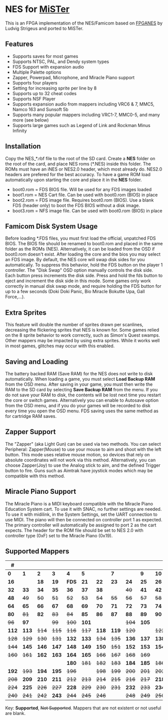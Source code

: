 # NES for [MiSTer](https://github.com/MiSTer-devel/Main_MiSTer/wiki) 

This is an FPGA implementation of the NES/Famicom based on [FPGANES](https://github.com/strigeus/fpganes) by Ludvig Strigeus and ported to MiSTer.

## Features
 * Supports saves for most games
 * Supports NTSC, PAL, and Dendy system types
 * FDS Support with expansion audio
 * Multiple Palette options
 * Zapper, Powerpad, Microphone, and Miracle Piano support
 * Supports four players
 * Setting for increasing sprite per line by 8
 * Supports up to 32 cheat codes
 * Supports NSF Player
 * Supports expansion audio from mappers including VRC6 & 7, MMC5, Namco 163 and Sunsoft 5b
 * Supports many popular mappers including VRC1-7, MMC0-5, and many more (see below)
 * Supports large games such as Legend of Link and Rockman Minus Infinity

## Installation
Copy the NES_\*.rbf file to the root of the SD card. Create a **NES** folder on the root of the card, and place NES roms (\*.NES) inside this folder. The ROMs must have an iNES or NES2.0 header, which most already do. NES2.0 headers are prefered for the best accuracy. To have a game ROM load automatically upon starting the core and place it in the **NES** folder.
- boot0.rom = FDS BIOS file.  Will be used for any FDS images loaded
- boot1.rom = NES Cart file.  Can be used with boot0.rom (BIOS) in place
- boot2.rom = FDS image file.  Requires boot0.rom (BIOS).  Use a blank FDS (header only) to boot the FDS BIOS without a disk image.
- boot3.rom = NFS image file.  Can be used with boot0.rom (BIOS) in place

## Famicom Disk System Usage
Before loading \*.FDS files, you must first load the official, unpatched FDS BIOS. The BIOS file should be renamed to boot0.rom and placed in the same folder as the ROMs (NES).  Alternatively, it can be loaded from the OSD if boot0.rom doesn't exist. After loading the core and the bios you may select an FDS image. By default, the NES core will swap disk sides for you automatically. To suppress this behavior, hold the FDS button on the player 1 controller. The "Disk Swap" OSD option manually controls the disk side.  Each button press increments the disk side.  Press and hold the fds button to eject and increment the disk side in this mode.  Some games only work correctly in manual disk swap mode, and require holding the FDS button for up to a few seconds (Doki Doki Panic, Bio Miracle Bokutte Upa, Gall Force,...).

## Extra Sprites
This feature will double the number of sprites drawn per scanlines, decreasing the flickering sprites that NES is known for. Some games relied on the 8 sprite behavior to work correctly, such as Simon's Quest swamps. Other mappers may be impacted by using extra sprites. While it works well in most games, glitches may occur with this enabled.

## Saving and Loading
The battery backed RAM (Save RAM) for the NES does not write to disk automatically. When loading a game, you must select **Load Backup RAM** from the OSD menu. After saving in your game, you must then write the RAM to the SD card by selecting **Save Backup RAM** from the menu. If you do not save your RAM to disk, the contents will be lost next time you restart the core or switch games. Alternatively you can enable to Autosave option from the OSD menu, and if you do your games will be recorded to disk every time you open the OSD menu. FDS saving uses the same method as for cartridge RAM saves.

## Zapper Support
The "Zapper" (aka Light Gun) can be used via two methods. You can select Peripheral: Zapper(Mouse) to use your mouse to aim and shoot with the left button. This mode uses relative mouse motion, so devices that rely on absolute coordinates will not work via this method. Alternatively, you can choose Zapper(Joy) to use the Analog stick to aim, and the defined Trigger button to fire. Guns such as Aimtrak have joystick modes which may be compatible with this method.

## Miracle Piano Support
The Miracle Piano is a MIDI keyboard compatible with the Miracle Piano Education System cart.  To use it with SNAC, no further settings are needed.  To use it with midilink, in the System Settings, set the UART connection to use MIDI.  The piano will then be connected on controller port 1 as expected.  The primary controller will automatically be assigned to port 2 as the cart expects.  The header for the ROM file should be set to NES 2.0 with controller type (0xF) set to the Miracle Piano (0x19).

## Supported Mappers

|#||||||||||||||||
|---|---|---|---|---|---|---|---|---|---|---|---|---|---|---|---|
|**0**|**1**|**2**|**3**|**4**|**5**||**7**||**9**|**10**|**11**|~~12~~|**13**||**15**|
|**16**||**18**|**19**|**FDS**|**21**|**22**|**23**|**24**|**25**|**26**|**27**|**28**||**30**|**31**|
|**32**|**33**|**34**|**35**|**36**|**37**|**38**||~~40~~|**41**|**42**|~~43~~|~~44~~|~~45~~|**46**|**47**|
|**48**|~~49~~|~~50~~|~~51~~|~~52~~|~~53~~|~~54~~|~~55~~|~~56~~|~~57~~|~~58~~|~~59~~|~~60~~|~~61~~|~~62~~|~~63~~|
|**64**|**65**|**66**|**67**|**68**|**69**|**70**|**71**|**72**|**73**|**74**|**75**|**76**|**77**|**78**|**79**|
|**80**|~~81~~|**82**|~~83~~|~~84~~|**85**|**86**|**87**|**88**|**89**|**90**|~~91~~|**92**|**93**|**94**|**95**|
|~~96~~|**97**||~~99~~|~~100~~|**101**|||~~104~~|**105**||**107**|~~108~~|~~109~~|~~110~~|**111**|
|**112**|**113**|~~114~~|~~115~~|~~116~~|~~117~~|**118**|**119**|~~120~~||~~122~~|~~123~~||~~125~~|~~126~~|~~127~~|
|~~128~~|~~129~~|~~130~~|~~131~~|**132**|**133**|~~134~~|~~135~~|**136**|**137**|**138**|**139**|**140**|**141**|~~142~~|**143**|
|~~144~~|**145**|**146**|**147**|**148**|**149**|**150**|~~151~~|**152**|**153**|**154**|**155**|~~156~~|~~157~~|**158**|**159**|
|~~160~~|~~161~~|**162**|**163**|**164**|**165**|~~166~~|~~167~~|~~168~~|~~169~~||**171**|**172**|**173**|||
|||||**180**|~~181~~|~~182~~|~~183~~|**184**|**185**|~~186~~|~~187~~|~~188~~|~~189~~|**190**|**191**|
|**192**|~~193~~|**194**|**195**|~~196~~||~~198~~|~~199~~|~~200~~|~~201~~|~~202~~|~~203~~|~~204~~|~~205~~|**206**|**207**|
|~~208~~|**209**|**210**|**211**|~~212~~|~~213~~|~~214~~|~~215~~|~~216~~|~~217~~|**218**||||~~222~~||
|~~224~~|**225**|~~226~~|~~227~~|**228**|~~229~~|~~230~~|~~231~~|**232**|~~233~~|**234**|~~235~~|~~236~~|~~237~~|||
|~~240~~|~~241~~|~~242~~|**243**|~~244~~|~~245~~|~~246~~||~~248~~|~~249~~|~~250~~|~~251~~|~~252~~||~~254~~|**255**|

Key: **Supported**, ~~Not Supported~~. Mappers that are not existent or not useful are blank.

